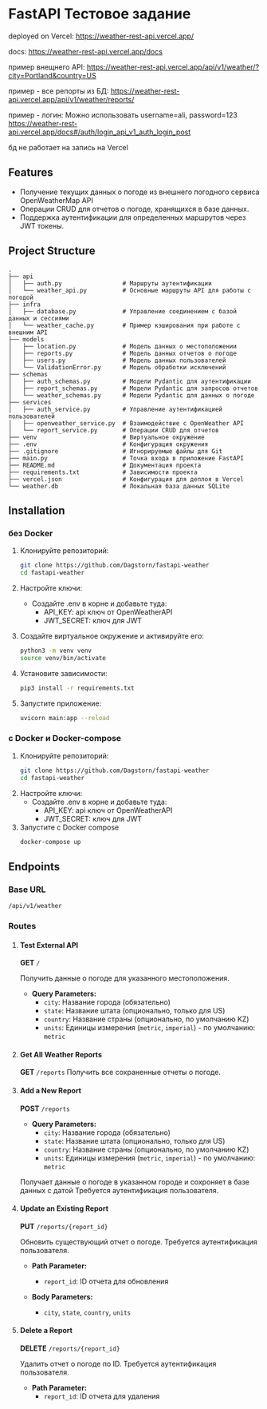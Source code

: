 # FastAPI Тестовое задание

deployed on Vercel: https://weather-rest-api.vercel.app/

docs: https://weather-rest-api.vercel.app/docs

пример внещнего API: https://weather-rest-api.vercel.app/api/v1/weather/?city=Portland&country=US

пример - все репорты из БД: https://weather-rest-api.vercel.app/api/v1/weather/reports/

пример - логин: Можно использовать username=ali, password=123
https://weather-rest-api.vercel.app/docs#/auth/login_api_v1_auth_login_post

бд не работает на запись на Vercel

## Features
- Получение текущих данных о погоде из внешнего погодного сервиса OpenWeatherMap API
- Операции CRUD для отчетов о погоде, хранящихся в базе данных.
- Поддержка аутентификации для определенных маршрутов через JWT токены.

## Project Structure
```plaintext
.
├── api
│   ├── auth.py                 # Маршруты аутентификации
│   └── weather_api.py          # Основные маршруты API для работы с погодой
├── infra
│   ├── database.py             # Управление соединением с базой данных и сессиями
│   └── weather_cache.py        # Пример кэширования при работе с внешним API
├── models                      
│   ├── location.py             # Модель данных о местоположении
│   ├── reports.py              # Модель данных отчетов о погоде
│   ├── users.py                # Модель данных пользователей
│   └── ValidationError.py      # Модель обработки исключений
├── schemas
│   ├── auth_schemas.py         # Модели Pydantic для аутентификации
│   ├── report_schemas.py       # Модели Pydantic для запросов отчетов
│   └── weather_schemas.py      # Модели Pydantic для данных о погоде
├── services
│   ├── auth_service.py         # Управление аутентификацией пользователей
│   ├── openweather_service.py  # Взаимодействие с OpenWeather API
│   └── report_service.py       # Операции CRUD для отчетов
├── venv                        # Виртуальное окружение
├── .env                        # Конфигурация окружения
├── .gitignore                  # Игнорируемые файлы для Git
├── main.py                     # Точка входа в приложение FastAPI
├── README.md                   # Документация проекта
├── requirements.txt            # Зависимости проекта
├── vercel.json                 # Конфигурация для деплоя в Vercel
└── weather.db                  # Локальная база данных SQLite
```


## Installation
### без Docker
1. Клонируйте репозиторий:
   ```bash
   git clone https://github.com/Dagstorn/fastapi-weather
   cd fastapi-weather
   ```
2. Настройте ключи:
   - Создайте .env в корне и добавьте туда:
     - API_KEY: api ключ от OpenWeatherAPI
     - JWT_SECRET: ключ для JWT

3. Создайте виртуальное окружение и активируйте его:
   ```bash
   python3 -m venv venv
   source venv/bin/activate
   ```

4. Установите зависимости:
   ```bash
   pip3 install -r requirements.txt
   ```

5. Запустите приложение:
   ```bash
   uvicorn main:app --reload
   ```

### c Docker и Docker-compose
1. Клонируйте репозиторий:
   ```bash
   git clone https://github.com/Dagstorn/fastapi-weather
   cd fastapi-weather
   ```
2. Настройте ключи:
   - Создайте .env в корне и добавьте туда:
     - API_KEY: api ключ от OpenWeatherAPI
     - JWT_SECRET: ключ для JWT
3. Запустите с Docker compose
    ```bash 
   docker-compose up
   ```
## Endpoints

### Base URL
`/api/v1/weather`

### Routes

1. #### Test External API
    **GET** `/`

    Получить данные о погоде для указанного местоположения.
    - **Query Parameters:**
      - `city`: Название города (обязательно)
      - `state`: Название штата (опционально, только для US)
      - `country`: Название страны (опционально, по умолчанию KZ)
      - `units`: Единицы измерения (`metric`, `imperial`) - по умолчанию: `metric`

2. #### Get All Weather Reports
    **GET** `/reports`
    Получить все сохраненные отчеты о погоде.

3. #### Add a New Report
    **POST** `/reports`
    - **Query Parameters:**
      - `city`: Название города (обязательно)
      - `state`: Название штата (опционально, только для US)
      - `country`: Название страны (опционально, по умолчанию KZ)
      - `units`: Единицы измерения (`metric`, `imperial`) - по умолчанию: `metric`

    Получает данные о погоде в указанном городе и сохроняет в базе данных с датой 
    Требуется аутентификация пользователя.

4. #### Update an Existing Report
    **PUT** `/reports/{report_id}`

    Обновить существующий отчет о погоде. Требуется аутентификация пользователя.

   - **Path Parameter:**
     - `report_id`: ID отчета для обновления

   - **Body Parameters:**
     - `city`, `state`, `country`, `units`

5. #### Delete a Report
    **DELETE** `/reports/{report_id}`

    Удалить отчет о погоде по ID. Требуется аутентификация пользователя.

   - **Path Parameter:**
     - `report_id`: ID отчета для удаления


